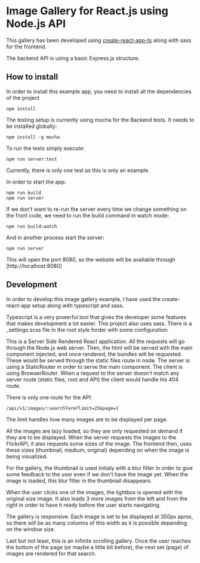 # Image Gallery for React.js using Node.js API

This gallery has been developed using [create-react-app-ts](https://github.com/wmonk/create-react-app-typescript) along with sass for the frontend.

The backend API is using a basic Express.js structure.

## How to install

In order to install this example app, you need to install all the dependencies of the project

```
npm install
```

The testing setup is currently using mocha for the Backend tests. It needs to be installed globally:

```
npm install -g mocha
```

To run the tests simply execute:

```
npm run server:test
```

Currently, there is only one test as this is only an example.

In order to start the app:

```
npm run build
npm run server
```

If we don't want to re-run the server every time we change something on the front code, we need to run the build command in watch mode:

```
npm run build:watch
```

And in another process start the server:

```
npm run server
```

This will open the port 8080, so the website will be available through [http://localhost:8080]

## Development

In order to develop this image gallery example, I have used the create-react-app setup along with typescript and sass. 

Typescript is a very powerful tool that gives the developer some features that makes development a lot easier.
This project also uses sass. There is a _settings.scss file in the root style forder with some configuration.

This is a Server Side Rendered React application. All the requests will go through the Node.js web server. Then, the html will be served with the main component injected, and once rendered, the bundles will be requested. These would be served through the static files route in node. The server is using a StaticRouter in order to serve the main component. The client is using BrowserRouter. When a request to the server doesn't match any server route (static files, root and API) the client would handle his 404 route.

There is only one route for the API:

```
/api/v1/images/:searchTerm?limit=25&page=1
```

The limit handles how many images are to be displayed per page.

All the images are lazy loaded, so they are only requested on demand if they are to be displayed. When the server requests the images to the FlickrAPI, it also requests some sizes of the image. The frontend then, uses these sizes (thumbnail, medium, original) depending on when the image is being visualized.

For the gallery, the thumbnail is used initialy with a blur filter in order to give some feedback to the user even if we don't have the image yet. When the image is loaded, this blur filter in the thumbnail disappears.

When the user clicks one of the images, the lightbox is opened with the original size image. It also loads 3 more images from the left and from the right in order to have it ready before the user starts navigating.

The gallery is responsive. Each image is set to be displayed at 350px aprox, so there will be as many columns of this width as it is possible depending on the window size.

Last but not least, this is an infinite scrolling gallery. Once the user reaches the bottom of the page (or maybe a little bit before), the next set (page) of images are rendered for that search.


